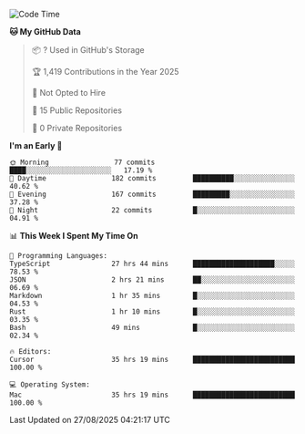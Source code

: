 <!--START_SECTION:waka-->
![Code Time](http://img.shields.io/badge/Code%20Time-7%2C657%20hrs%2023%20mins-blue)

**🐱 My GitHub Data** 

> 📦 ? Used in GitHub's Storage 
 > 
> 🏆 1,419 Contributions in the Year 2025
 > 
> 🚫 Not Opted to Hire
 > 
> 📜 15 Public Repositories 
 > 
> 🔑 0 Private Repositories 
 > 
**I'm an Early 🐤** 

```text
🌞 Morning                77 commits          ████░░░░░░░░░░░░░░░░░░░░░   17.19 % 
🌆 Daytime                182 commits         ██████████░░░░░░░░░░░░░░░   40.62 % 
🌃 Evening                167 commits         █████████░░░░░░░░░░░░░░░░   37.28 % 
🌙 Night                  22 commits          █░░░░░░░░░░░░░░░░░░░░░░░░   04.91 % 
```


📊 **This Week I Spent My Time On** 

```text
💬 Programming Languages: 
TypeScript               27 hrs 44 mins      ████████████████████░░░░░   78.53 % 
JSON                     2 hrs 21 mins       ██░░░░░░░░░░░░░░░░░░░░░░░   06.69 % 
Markdown                 1 hr 35 mins        █░░░░░░░░░░░░░░░░░░░░░░░░   04.53 % 
Rust                     1 hr 10 mins        █░░░░░░░░░░░░░░░░░░░░░░░░   03.35 % 
Bash                     49 mins             █░░░░░░░░░░░░░░░░░░░░░░░░   02.34 % 

🔥 Editors: 
Cursor                   35 hrs 19 mins      █████████████████████████   100.00 % 

💻 Operating System: 
Mac                      35 hrs 19 mins      █████████████████████████   100.00 % 
```


 Last Updated on 27/08/2025 04:21:17 UTC
<!--END_SECTION:waka-->


